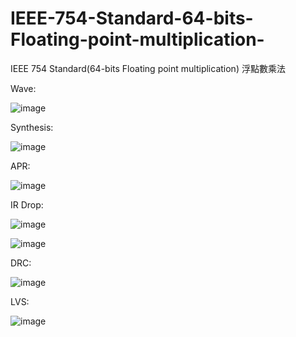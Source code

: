 # IEEE-754-Standard-64-bits-Floating-point-multiplication-
IEEE 754 Standard(64-bits Floating point multiplication) 浮點數乘法

Wave:

![image](https://user-images.githubusercontent.com/64843338/161256273-8063e431-1024-4f9f-98de-e45e7b715b08.png)

Synthesis:

![image](https://user-images.githubusercontent.com/64843338/161256648-68a3dfcb-5d3e-48ac-85b0-1ae295afe03c.png)


APR:

![image](https://user-images.githubusercontent.com/64843338/161256381-0763a512-b399-4829-8069-b074eeb9beaa.png)

IR Drop:

![image](https://user-images.githubusercontent.com/64843338/161256490-c155c649-b3c0-4a10-9173-10758fc5c5b9.png)

![image](https://user-images.githubusercontent.com/64843338/161256529-41fa4412-ffb9-4a53-bce4-cc46171bcd66.png)

DRC:

![image](https://user-images.githubusercontent.com/64843338/161256749-509e8164-0f99-4966-8aae-6a69c82255de.png)

LVS:

![image](https://user-images.githubusercontent.com/64843338/161256823-ae8fe418-98c8-4551-83ee-9be6a64aba26.png)

